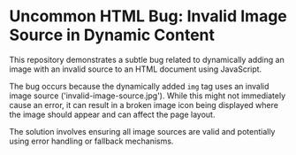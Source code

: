 # Uncommon HTML Bug: Invalid Image Source in Dynamic Content

This repository demonstrates a subtle bug related to dynamically adding an image with an invalid source to an HTML document using JavaScript.

The bug occurs because the dynamically added `img` tag uses an invalid image source ('invalid-image-source.jpg'). While this might not immediately cause an error, it can result in a broken image icon being displayed where the image should appear and can affect the page layout.

The solution involves ensuring all image sources are valid and potentially using error handling or fallback mechanisms.